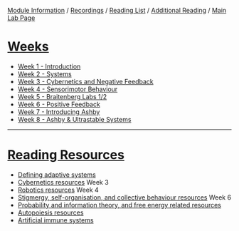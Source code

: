 [Module Information](https://canvas.sussex.ac.uk/courses/31028/pages/module-information) /
[Recordings](https://sussex.cloud.panopto.eu/Panopto/Pages/Sessions/List.aspx?embedded=1&nomobileprompt=true#folderID=%22d4805707-0576-4d13-9b0d-b0c000d75db9%22) /
[Reading List](https://sussex.leganto.exlibrisgroup.com/leganto/nui/lists/20810223540002461?auth=SAML) /
[Additional Reading](https://canvas.sussex.ac.uk/courses/31028/pages/reading-and-additional-information?module_item_id=1492560) /
[Main Lab Page](https://canvas.sussex.ac.uk/courses/31028/pages/main-labs-page)

# [Weeks](https://canvas.sussex.ac.uk/courses/31028/modules)
- [Week 1 - Introduction](https://github.com/LukeBirkett/study-planner/tree/main/825G5_Adaptive_Systems/week_1)
- [Week 2 - Systems](https://github.com/LukeBirkett/study-planner/tree/main/825G5_Adaptive_Systems/week_2)
- [Week 3 - Cybernetics and Negative Feedback](https://github.com/LukeBirkett/study-planner/tree/main/825G5_Adaptive_Systems/week_3)
- [Week 4 - Sensorimotor Behaviour](https://github.com/LukeBirkett/study-planner/tree/main/825G5_Adaptive_Systems/week_4)
- [Week 5 - Braitenberg Labs 1/2](https://github.com/LukeBirkett/study-planner/tree/main/825G5_Adaptive_Systems/week_5)
- [Week 6 - Positive Feedback](https://github.com/LukeBirkett/study-planner/tree/main/825G5_Adaptive_Systems/week_6)
- [Week 7 - Introducing Ashby](https://github.com/LukeBirkett/study-planner/tree/main/825G5_Adaptive_Systems/week_7)
- [Week 8 - Ashby & Ultrastable Systems](https://github.com/LukeBirkett/study-planner/tree/main/825G5_Adaptive_Systems/week_8)


--- 

# [Reading Resources](https://canvas.sussex.ac.uk/courses/31028/pages/reading-and-additional-information?module_item_id=1492560)
- [Defining adaptive systems](https://canvas.sussex.ac.uk/courses/31028/pages/defining-adaptive-systems)
- [Cybernetics resources](https://canvas.sussex.ac.uk/courses/31028/pages/cybernetics-resources) Week 3
- [Robotics resources](https://canvas.sussex.ac.uk/courses/31028/pages/robotics-resources) Week 4
- [Stigmergy, self-organisation, and collective behaviour resources](https://canvas.sussex.ac.uk/courses/31028/pages/stigmergy-self-organisation-and-collective-behaviour-resources) Week 6
- [Probability and information theory, and free energy related resources](https://canvas.sussex.ac.uk/courses/31028/pages/probability-and-information-theory-and-free-energy-related-resources)
- [Autopoiesis resources](https://canvas.sussex.ac.uk/courses/31028/pages/autopoiesis-resources)
- [Artificial immune systems](https://canvas.sussex.ac.uk/courses/31028/pages/artificial-immune-systems)
